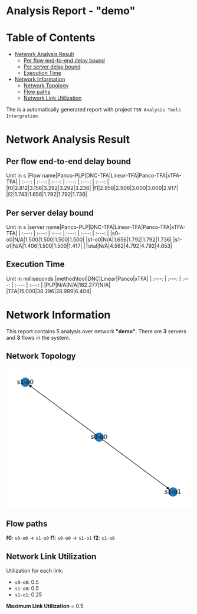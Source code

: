
Analysis Report - "demo"
========================

Table of Contents
=================

* [Network Analysis Result](#network-analysis-result)
	* [Per flow end-to-end delay bound](#per-flow-end-to-end-delay-bound)
	* [Per server delay bound](#per-server-delay-bound)
	* [Execution Time](#execution-time)
* [Network Information](#network-information)
	* [Network Topology](#network-topology)
	* [Flow paths](#flow-paths)
	* [Network Link Utilization](#network-link-utilization)


The is a automatically generated report with project `TSN Analysis Tools Intergration`

# Network Analysis Result

## Per flow end-to-end delay bound
  
Unit in s
|Flow name|Panco-PLP|DNC-TFA|Linear-TFA|Panco-TFA|xTFA-TFA|
| :---: | :---: | :---: | :---: | :---: | :---: |
|f0|2.812|3.156|3.292|3.292|3.236|
|f1|2.958|2.906|3.000|3.000|2.917|
|f2|1.743|1.656|1.792|1.792|1.736|

## Per server delay bound
  
Unit in s
|server name|Panco-PLP|DNC-TFA|Linear-TFA|Panco-TFA|xTFA-TFA|
| :---: | :---: | :---: | :---: | :---: | :---: |
|s0-o0|N/A|1.500|1.500|1.500|1.500|
|s1-o0|N/A|1.656|1.792|1.792|1.736|
|s1-o1|N/A|1.406|1.500|1.500|1.417|
|Total|N/A|4.562|4.792|4.792|4.653|

## Execution Time
  
Unit in milliseconds
|method\tool|DNC|Linear|Panco|xTFA|
| :---: | :---: | :---: | :---: | :---: |
|PLP|N/A|N/A|162.277|N/A|
|TFA|15.000|38.296|28.989|6.404|

# Network Information


This report contains 5 analysis over network **"demo"**.
There are **3** servers and **3** flows in the system.
## Network Topology
  
![Network graph][topo]
## Flow paths

**f0**: `s0-o0` -> `s1-o0`
**f1**: `s0-o0` -> `s1-o1`
**f2**: `s1-o0`

## Network Link Utilization
  
Utilization for each link:
- `s0-o0`: 0.5
- `s1-o0`: 0.5
- `s1-o1`: 0.25
  
**Maximum Link Utilization** = 0.5


[topo]: ./demo_topo.png
